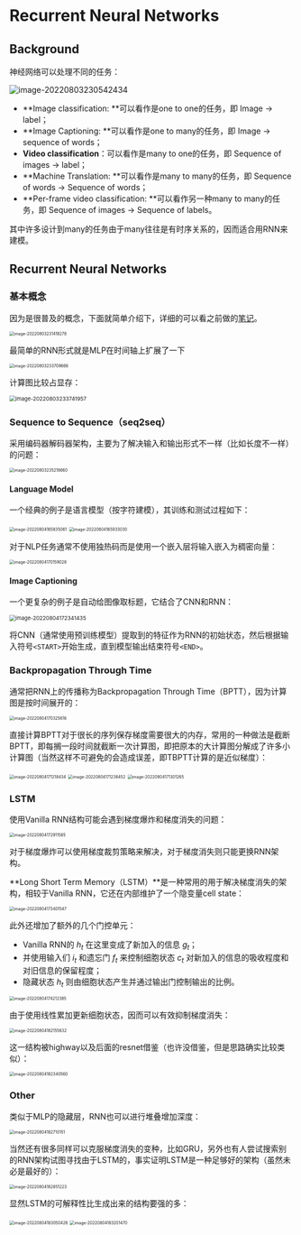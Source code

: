 # Recurrent Neural Networks

## Background

神经网络可以处理不同的任务：

![image-20220803230542434](img/image-20220803230542434.png)

- **Image classification: **可以看作是one to one的任务，即 Image -> label；
- **Image Captioning: **可以看作是one to many的任务，即 Image -> sequence of words；
- **Video classification**：可以看作是many to one的任务，即 Sequence of images -> label；
- **Machine Translation: **可以看作是many to many的任务，即 Sequence of words -> Sequence of words；
- **Per-frame video classification: **可以看作另一种many to many的任务，即 Sequence of images -> Sequence of labels。

 其中许多设计到many的任务由于many往往是有时序关系的，因而适合用RNN来建模。

## Recurrent Neural Networks

### 基本概念

因为是很普及的概念，下面就简单介绍下，详细的可以看之前做的[笔记](C:\Users\leexi\Desktop\StudyLibrary\lxh_Notebooks\Maching_Learning_Notebook\深度学习\循环神经网络RNN\RNN及其变种介绍.md)。

<img src="img/image-20220803231418278.png" alt="image-20220803231418278" style="zoom:50%;" />

最简单的RNN形式就是MLP在时间轴上扩展了一下

<img src="img/image-20220803233709666.png" alt="image-20220803233709666" style="zoom:50%;" />

计算图比较占显存：

<img src="img/image-20220803233741957.png" alt="image-20220803233741957" style="zoom:67%;" />

### Sequence to Sequence（seq2seq）

采用编码器解码器架构，主要为了解决输入和输出形式不一样（比如长度不一样）的问题：

<img src="img/image-20220803235216660.png" alt="image-20220803235216660" style="zoom:50%;" />

#### Language Model

一个经典的例子是语言模型（按字符建模），其训练和测试过程如下：

<img src="img/image-20220804165835061.png" alt="image-20220804165835061" style="zoom: 50%;" />

<img src="img/image-20220804165933030.png" alt="image-20220804165933030" style="zoom:50%;" />

对于NLP任务通常不使用独热码而是使用一个嵌入层将输入嵌入为稠密向量：

<img src="img/image-20220804170159028.png" alt="image-20220804170159028" style="zoom:50%;" />

#### Image Captioning

一个更复杂的例子是自动给图像取标题，它结合了CNN和RNN：

<img src="img/image-20220804172341435.png" alt="image-20220804172341435" style="zoom:67%;" />

将CNN（通常使用预训练模型）提取到的特征作为RNN的初始状态，然后根据输入符号`<START>`开始生成，直到模型输出结束符号`<END>`。

### Backpropagation Through Time

通常把RNN上的传播称为Backpropagation Through Time（BPTT），因为计算图是按时间展开的：

<img src="img/image-20220804170325616.png" alt="image-20220804170325616" style="zoom:50%;" />

直接计算BPTT对于很长的序列保存梯度需要很大的内存，常用的一种做法是截断BPTT，即每搁一段时间就截断一次计算图，即把原本的大计算图分解成了许多小计算图（当然这样不可避免的会造成误差，即TBPTT计算的是近似梯度）：

<img src="img/image-20220804171218434.png" alt="image-20220804171218434" style="zoom:50%;" />

<img src="img/image-20220804171238452.png" alt="image-20220804171238452" style="zoom:50%;" />

<img src="img/image-20220804171301265.png" alt="image-20220804171301265" style="zoom:50%;" />

### LSTM

使用Vanilla RNN结构可能会遇到梯度爆炸和梯度消失的问题：

<img src="img/image-20220804172911565.png" alt="image-20220804172911565" style="zoom:50%;" />

对于梯度爆炸可以使用梯度裁剪策略来解决，对于梯度消失则只能更换RNN架构。

**Long Short Term Memory（LSTM）**是一种常用的用于解决梯度消失的架构，相较于Vanilla RNN，它还在内部维护了一个隐变量cell state：

<img src="img/image-20220804173401547.png" alt="image-20220804173401547" style="zoom:50%;" />

此外还增加了额外的几个门控单元：

- Vanilla RNN的 $h_t$ 在这里变成了新加入的信息 $g_t$；
- 并使用输入们 $i_t$ 和遗忘门 $f_t$ 来控制细胞状态 $c_t$ 对新加入的信息的吸收程度和对旧信息的保留程度；
- 隐藏状态 $h_t$ 则由细胞状态产生并通过输出门控制输出的比例。

<img src="img/image-20220804174212385.png" alt="image-20220804174212385" style="zoom:50%;" />

由于使用线性累加更新细胞状态，因而可以有效抑制梯度消失：

<img src="img/image-20220804182155632.png" alt="image-20220804182155632" style="zoom:50%;" />

这一结构被highway以及后面的resnet借鉴（也许没借鉴，但是思路确实比较类似）：

<img src="img/image-20220804182340560.png" alt="image-20220804182340560" style="zoom:50%;" />

### Other

类似于MLP的隐藏层，RNN也可以进行堆叠增加深度：

<img src="img/image-20220804182710151.png" alt="image-20220804182710151" style="zoom:50%;" />

当然还有很多同样可以克服梯度消失的变种，比如GRU，另外也有人尝试搜索别的RNN架构试图寻找由于LSTM的，事实证明LSTM是一种足够好的架构（虽然未必是最好的）：

<img src="img/image-20220804182851223.png" alt="image-20220804182851223" style="zoom:50%;" />

显然LSTM的可解释性比生成出来的结构要强的多：

<img src="img/image-20220804183050426.png" alt="image-20220804183050426" style="zoom:50%;" />

<img src="img/image-20220804183201470.png" alt="image-20220804183201470" style="zoom:50%;" />
